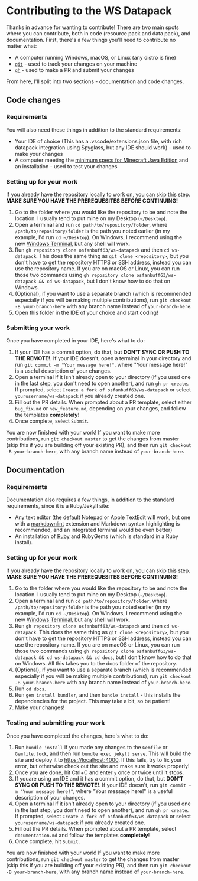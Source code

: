 # Contributing to the WS Datapack

<!-- WIP: make .py scripts for all the command line commands -->

Thanks in advance for wanting to contribute! There are two main spots where you can contribute, both in code (resource pack and data pack), and documentation. First, there's a few things you'll need to contribute no matter what:

- A computer running Windows, macOS, or Linux (any distro is fine)
- [`git`](https://git-scm.com/downloads) - used to track your changes on your machine
- [`gh`](https://cli.github.com) - used to make a PR and submit your changes

From here, I'll split into two sections - documentation and code changes.

## Code changes

### Requirements

You will also need these things in addition to the standard requirements:

- Your IDE of choice (This has a .vscode/extensions.json file, with rich datapack integration using Spyglass, but any IDE should work) - used to make your changes
- A computer meeting the [minimum specs for Minecraft Java Edition](https://minecraft.fandom.com/wiki/Java_Edition_hardware_requirements) and an installation - used to test your changes

### Setting up for your work

If you already have the repository locally to work on, you can skip this step. **MAKE SURE YOU HAVE THE PREREQUESITES BEFORE CONTINUING!**

1. Go to the folder where you would like the repository to be and note the location. I usually tend to put mine on my Desktop (`~/Desktop`).
2. Open a terminal and run `cd path/to/repository/folder`, where `/path/to/repository/folder` is the path you noted earlier (in my example, I'd run `cd ~/Desktop`). On Windows, I recommend using the new [Windows Terminal](https://docs.microsoft.com/en-us/windows/terminal/install), but any shell will work.
3. Run `gh repository clone osfanbuff63/ws-datapack` and then `cd ws-datapack`. This does the same thing as `git clone <repository>`, but you don't have to get the repository HTTPS or SSH address, instead you can use the repository name. If you are on macOS or Linux, you can run those two commands using `gh repository clone osfanbuff63/ws-datapack && cd ws-datapack`, but I don't know how to do that on Windows.
4. (Optional), if you want to use a separate branch (which is recommended especially if you will be making multiple contributions), run `git checkout -B your-branch-here` with any branch name instead of `your-branch-here`.
5. Open this folder in the IDE of your choice and start coding!

### Submitting your work

Once you have completed in your IDE, here's what to do:

1. If your IDE has a commit option, do that, but **DON'T SYNC OR PUSH TO THE REMOTE!**. If your IDE doesn't, open a terminal in your directory and run `git commit -m "Your message here!"`, where "Your message here!" is a useful description of your changes.
2. Open a terminal if it isn't already open to your directory (if you used one in the last step, you don't need to open another), and run `gh pr create`. If prompted, select `Create a fork of osfanbuff63/ws-datapack` or select `yourusername/ws-datapack` if you already created one.
3. Fill out the PR details. When prompted about a PR template, select either `bug_fix.md` or `new_feature.md`, depending on your changes, and follow the templates **completely**!
4. Once complete, select `Submit`.

You are now finished with your work! If you want to make more contributions, run `git checkout master` to get the changes from master (skip this if you are building off your existing PR), and then run `git checkout -B your-branch-here`, with any branch name instead of `your-branch-here`.

## Documentation

### Requirements

Documentation also requires a few things, in addition to the standard requirements, since it is a Ruby/Jekyll site:

- Any text editor (the default Notepad or Apple TextEdit will work, but one with a [markdownlint](https://github.com/DavidAnson/markdownlint) extension and Markdown syntax highlighting is recommended, and an integrated terminal would be even better)
- An installation of [Ruby](https://www.ruby-lang.org/en/downloads/) and RubyGems (which is standard in a Ruby install).

### Setting up for your work

If you already have the repository locally to work on, you can skip this step. **MAKE SURE YOU HAVE THE PREREQUESITES BEFORE CONTINUING!**

1. Go to the folder where you would like the repository to be and note the location. I usually tend to put mine on my Desktop (`~/Desktop`).
2. Open a terminal and run `cd path/to/repository/folder`, where `/path/to/repository/folder` is the path you noted earlier (in my example, I'd run `cd ~/Desktop`). On Windows, I recommend using the new [Windows Terminal](https://docs.microsoft.com/en-us/windows/terminal/install), but any shell will work.
3. Run `gh repository clone osfanbuff63/ws-datapack` and then `cd ws-datapack`. This does the same thing as `git clone <repository>`, but you don't have to get the repository HTTPS or SSH address, instead you can use the repository name. If you are on macOS or Linux, you can run those two commands using `gh repository clone osfanbuff63/ws-datapack && cd ws-datapack && cd docs`, but I don't know how to do that on Windows. All this takes you to the docs folder of the repository.
4. (Optional), if you want to use a separate branch (which is recommended especially if you will be making multiple contributions), run `git checkout -B your-branch-here` with any branch name instead of `your-branch-here`.
5. Run `cd docs`.
6. Run `gem install bundler`, and then `bundle install` - this installs the dependencies for the project. This may take a bit, so be patient!
7. Make your changes!

### Testing and submitting your work

Once you have completed the changes, here's what to do:

1. Run `bundle install` if you made any changes to the `Gemfile` or `Gemfile.lock`, and then run `bundle exec jekyll serve`. This will build the site and deploy it to [https://localhost:4000](https://localhost:4000). If this fails, try to fix your error, but otherwise check out the site and make sure it works properly!
2. Once you are done, hit Ctrl+C and enter `y` once or twice until it stops.
3. If youare using an IDE and it has a commit option, do that, but **DON'T SYNC OR PUSH TO THE REMOTE!**. If your IDE doesn't, run `git commit -m "Your message here!"`, where "Your message here!" is a useful description of your changes.
4. Open a terminal if it isn't already open to your directory (if you used one in the last step, you don't need to open another), and run `gh pr create`. If prompted, select `Create a fork of osfanbuff63/ws-datapack` or select `yourusername/ws-datapack` if you already created one.
5. Fill out the PR details. When prompted about a PR template, select `documentation.md` <!-- TODO: make this template work again --> and follow the templates **completely**!
6. Once complete, hit `Submit`.

You are now finished with your work! If you want to make more contributions, run `git checkout master` to get the changes from master (skip this if you are building off your existing PR), and then run `git checkout -B your-branch-here`, with any branch name instead of `your-branch-here`.
